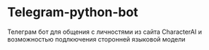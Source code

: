 # Telegram-python-bot
 Телеграм бот для общения с личностями из сайта CharacterAI и возможностью подлкючения сторонней языковой модели
